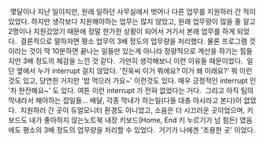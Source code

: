  몇달이나 지난 일이지만, 원래 일하던 사무실에서 벗어나 다른 업무를 지원하러 간 적이 있었다. 하지만 생각보다 지원해야하는 업무는 많지 않았고, 원래 업무량이 많을 줄 알고 2명이나 지원갔었기 때문에 정말 한가한 상황이 되어서 거기서 본래 업무를 하게 되었다.
 결론적으로 말하자면 평소 업무의 3배 정도의 업무량을 처리했다. 물론 프로그램 것이라는 것이 딱 10분하면 끝나는 일들만 있는게 아니라 정량적으로 계산을 하기는 힘들지만 3배 정도의 체감을 느낀 것 같다.
 가만히 생각해보니 이런 이유들 때문이었다.
 일단 옆에서 누가 interrupt 걸지 않았다. '진욱씨 이거 뭐에요? 이거 왜 이래요?' 뭐 이런것도 있고, 당연한 거지만 '밥 먹으러 가요~' 이런것도 있다. 매우 긍정적인 interrupt 인 '차 한잔해요~' 도 있다. 여튼 이런 interrupt 가 전혀 없었다는 거다.
 그리고 아직 팀의 막내라서 해야하는 잡일들... 배달, 각종 막내가 하는일(다들 대충 아시라고 본다)이 없었다.
 지원하러 간 곳이 듀얼모니터 환경도 아니었고, 소음은 더 시끄러운 곳이었으며, 키보드도 내가 좋아하지 않는노트북 내장 키보드(Home, End 키 누르기가 넘 힘든) 였음에도 평소의 3배 정도의 업무량을 처리할 수 있었다.
 거기가 나에겐 '조용한 곳' 이었다.

